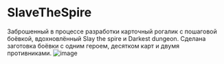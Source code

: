 # SlaveTheSpire
Заброшенный в процессе разработки карточный рогалик с пошаговой боёвкой, вдохновлённый Slay the spire и Darkest dungeon.  Сделана заготовка боёвки с одним героем, десятком карт и двумя противниками.
![image](https://github.com/Corenlix/SlaveTheSpire/assets/58521600/fb6439fc-9534-4833-8c02-ccd5aec20f50)
